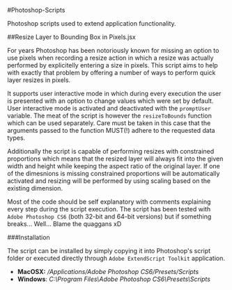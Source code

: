 #Photoshop-Scripts

Photoshop scripts used to extend application functionality.

##Resize Layer to Bounding Box in Pixels.jsx

For years Photoshop has been notoriously known for missing an option to use 
pixels when recording a resize action in which a resize was actually performed 
by explicitelly entering a size in pixels. This script aims to help with exactly
that problem by offering a number of ways to perform quick layer resizes in pixels.

It supports user interactive mode in which during every execution the user is 
presented with an option to change values which were set by default. User 
interactive mode is activated and deactivated with the `promptUser` variable.
The meat of the script is however the `resizeToBounds` function which can be 
used separately. Care must be taken in this case that the arguments passed to the 
function MUST(!) adhere to the requested data types.

Additionally the script is capable of performing resizes with constrained proportions
which means that the resized layer will always fit into the given width and height
while keeping the aspect ratio of the original layer. If one of the dimesnions is 
missing constrained proportions will be automatically activated and resizing will 
be performed by using scaling based on the existing dimension. 
 
Most of the code should be self explanatory with comments explaining every step during
the script execution. The script has been tested with `Adobe Photoshop CS6` (both 32-bit 
and 64-bit versions) but if something breaks... Well... Blame the quaggans xD

###Installation

The script can be installed by simply copying it into Photoshop's script folder or executed
directly through `Adobe ExtendScript Toolkit` application.

- **MacOSX:** */Applications/Adobe Photoshop CS6/Presets/Scripts*
- **Windows**: *C:\Program Files\Adobe Photoshop CS6\Presets\Scripts*

